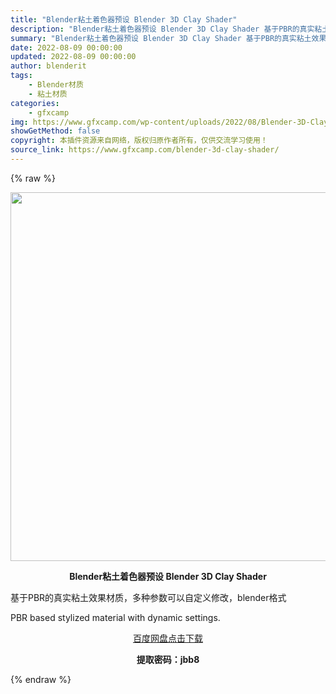 ```yaml
---
title: "Blender粘土着色器预设 Blender 3D Clay Shader"
description: "Blender粘土着色器预设 Blender 3D Clay Shader 基于PBR的真实粘土效果材质，多种参数可以自定义修改，blender格式 PBR based stylized materi..."
summary: "Blender粘土着色器预设 Blender 3D Clay Shader 基于PBR的真实粘土效果材质，多种参数可以自定义修改，blender格式 PBR based stylized materi..."
date: 2022-08-09 00:00:00
updated: 2022-08-09 00:00:00
author: blenderit
tags: 
    - Blender材质
    - 粘土材质
categories:
    - gfxcamp
img: https://www.gfxcamp.com/wp-content/uploads/2022/08/Blender-3D-Clay-Shader.jpg
showGetMethod: false
copyright: 本插件资源来自网络，版权归原作者所有，仅供交流学习使用！
source_link: https://www.gfxcamp.com/blender-3d-clay-shader/
---
```


{% raw %}
<div><p><img decoding="async" class="aligncenter size-full wp-image-105945" src="https://www.gfxcamp.com/wp-content/uploads/2022/08/Blender-3D-Clay-Shader.jpg" data-src="https://www.gfxcamp.com/wp-content/uploads/2022/08/Blender-3D-Clay-Shader.jpg" alt="" width="590" height="590" data-srcset="https://www.gfxcamp.com/wp-content/uploads/2022/08/Blender-3D-Clay-Shader.jpg 590w, https://www.gfxcamp.com/wp-content/uploads/2022/08/Blender-3D-Clay-Shader-150x150.jpg 150w, https://www.gfxcamp.com/wp-content/uploads/2022/08/Blender-3D-Clay-Shader-80x80.jpg 80w, https://www.gfxcamp.com/wp-content/uploads/2022/08/Blender-3D-Clay-Shader-320x320.jpg 320w" data-sizes="(max-width: 590px) 100vw, 590px"></p><p style="text-align: center;"><strong>Blender粘土着色器预设 Blender 3D Clay Shader</strong></p><p>基于PBR的真实粘土效果材质，多种参数可以自定义修改，blender格式</p><p>PBR based stylized material with dynamic settings.</p><p style="text-align: center;"><a class="maxbutton-3 maxbutton maxbutton-baidu" target="_blank" rel="noopener" href="https://pan.baidu.com/s/1wi7ulyPbBqvpOVAmdFY98A?pwd=jbb8"><span class="mb-text">百度网盘点击下载</span></a></p><p style="text-align: center;"><strong>提取密码：jbb8</strong></p></div>
<div style="display: none">gfxcamp</div>
{% endraw %}